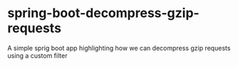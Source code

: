 # spring-boot-decompress-gzip-requests
A simple sprig boot app highlighting how we can decompress gzip requests using a custom filter
